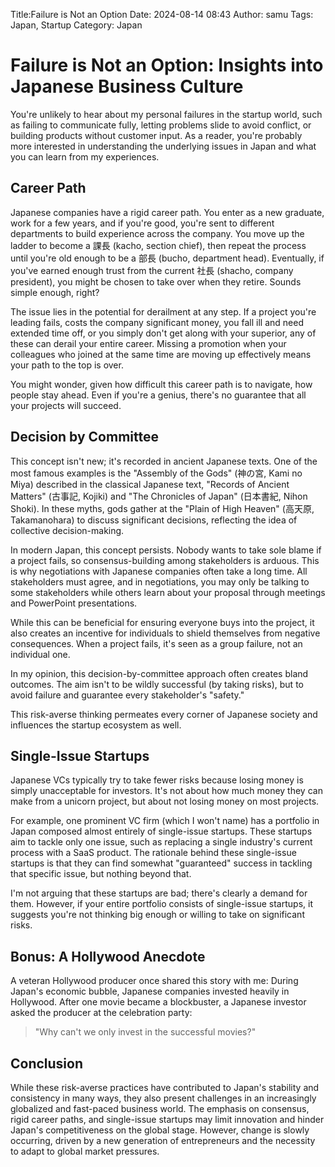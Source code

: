 Title:Failure is Not an Option
Date: 2024-08-14 08:43
Author: samu
Tags: Japan, Startup
Category: Japan

# Failure is Not an Option: Insights into Japanese Business Culture

You're unlikely to hear about my personal failures in the startup world, such as failing to communicate fully, letting problems slide to avoid conflict, or building products without customer input. As a reader, you're probably more interested in understanding the underlying issues in Japan and what you can learn from my experiences.

## Career Path

Japanese companies have a rigid career path. You enter as a new graduate, work for a few years, and if you're good, you're sent to different departments to build experience across the company. You move up the ladder to become a 課長 (kacho, section chief), then repeat the process until you're old enough to be a 部長 (bucho, department head). Eventually, if you've earned enough trust from the current 社長 (shacho, company president), you might be chosen to take over when they retire. Sounds simple enough, right?

The issue lies in the potential for derailment at any step. If a project you're leading fails, costs the company significant money, you fall ill and need extended time off, or you simply don't get along with your superior, any of these can derail your entire career. Missing a promotion when your colleagues who joined at the same time are moving up effectively means your path to the top is over.

You might wonder, given how difficult this career path is to navigate, how people stay ahead. Even if you're a genius, there's no guarantee that all your projects will succeed.

## Decision by Committee

This concept isn't new; it's recorded in ancient Japanese texts. One of the most famous examples is the "Assembly of the Gods" (神の宮, Kami no Miya) described in the classical Japanese text, "Records of Ancient Matters" (古事記, Kojiki) and "The Chronicles of Japan" (日本書紀, Nihon Shoki). In these myths, gods gather at the "Plain of High Heaven" (高天原, Takamanohara) to discuss significant decisions, reflecting the idea of collective decision-making.

In modern Japan, this concept persists. Nobody wants to take sole blame if a project fails, so consensus-building among stakeholders is arduous. This is why negotiations with Japanese companies often take a long time. All stakeholders must agree, and in negotiations, you may only be talking to some stakeholders while others learn about your proposal through meetings and PowerPoint presentations.

While this can be beneficial for ensuring everyone buys into the project, it also creates an incentive for individuals to shield themselves from negative consequences. When a project fails, it's seen as a group failure, not an individual one.

In my opinion, this decision-by-committee approach often creates bland outcomes. The aim isn't to be wildly successful (by taking risks), but to avoid failure and guarantee every stakeholder's "safety."

This risk-averse thinking permeates every corner of Japanese society and influences the startup ecosystem as well.

## Single-Issue Startups

Japanese VCs typically try to take fewer risks because losing money is simply unacceptable for investors. It's not about how much money they can make from a unicorn project, but about not losing money on most projects.

For example, one prominent VC firm (which I won't name) has a portfolio in Japan composed almost entirely of single-issue startups. These startups aim to tackle only one issue, such as replacing a single industry's current process with a SaaS product. The rationale behind these single-issue startups is that they can find somewhat "guaranteed" success in tackling that specific issue, but nothing beyond that.

I'm not arguing that these startups are bad; there's clearly a demand for them. However, if your entire portfolio consists of single-issue startups, it suggests you're not thinking big enough or willing to take on significant risks.

## Bonus: A Hollywood Anecdote

A veteran Hollywood producer once shared this story with me:
During Japan's economic bubble, Japanese companies invested heavily in Hollywood. After one movie became a blockbuster, a Japanese investor asked the producer at the celebration party:

>"Why can't we only invest in the successful movies?"

## Conclusion

While these risk-averse practices have contributed to Japan's stability and consistency in many ways, they also present challenges in an increasingly globalized and fast-paced business world. The emphasis on consensus, rigid career paths, and single-issue startups may limit innovation and hinder Japan's competitiveness on the global stage. However, change is slowly occurring, driven by a new generation of entrepreneurs and the necessity to adapt to global market pressures.
